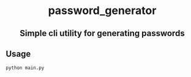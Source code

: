 <h1 align="center">password_generator</h1>
<h2 align="center">Simple cli utility for generating passwords</h2>

## Usage


```sh
python main.py
```
